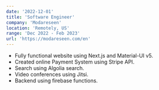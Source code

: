 ```yaml
---
date: '2022-12-01'
title: 'Software Engineer'
company: 'Modareseen'
location: 'Remotely, US'
range: 'Dec 2022 - Feb 2023'
url: 'https://modareseen.com/en'
---
```


- Fully functional website using Next.js and Material-UI v5.
- Created online Payment System using Stripe API.
- Search using Algolia search.
- Video conferences using Jitsi.
- Backend using firebase functions.

